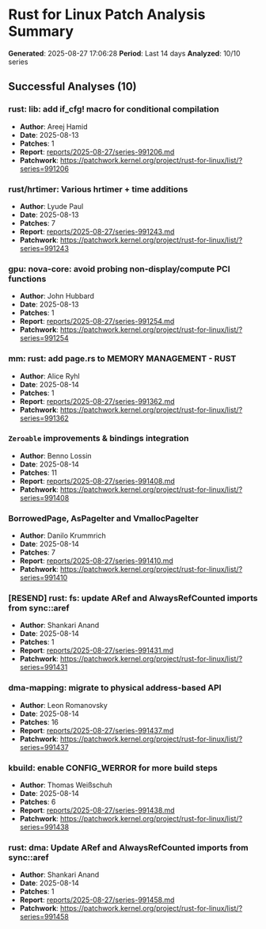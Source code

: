 # Rust for Linux Patch Analysis Summary

**Generated**: 2025-08-27 17:06:28
**Period**: Last 14 days
**Analyzed**: 10/10 series

## Successful Analyses (10)

### rust: lib: add if_cfg! macro for conditional compilation

- **Author**: Areej Hamid
- **Date**: 2025-08-13
- **Patches**: 1
- **Report**: [reports/2025-08-27/series-991206.md](series-991206.md)
- **Patchwork**: https://patchwork.kernel.org/project/rust-for-linux/list/?series=991206

### rust/hrtimer: Various hrtimer + time additions

- **Author**: Lyude Paul
- **Date**: 2025-08-13
- **Patches**: 7
- **Report**: [reports/2025-08-27/series-991243.md](series-991243.md)
- **Patchwork**: https://patchwork.kernel.org/project/rust-for-linux/list/?series=991243

### gpu: nova-core: avoid probing non-display/compute PCI functions

- **Author**: John Hubbard
- **Date**: 2025-08-13
- **Patches**: 1
- **Report**: [reports/2025-08-27/series-991254.md](series-991254.md)
- **Patchwork**: https://patchwork.kernel.org/project/rust-for-linux/list/?series=991254

### mm: rust: add page.rs to MEMORY MANAGEMENT - RUST

- **Author**: Alice Ryhl
- **Date**: 2025-08-14
- **Patches**: 1
- **Report**: [reports/2025-08-27/series-991362.md](series-991362.md)
- **Patchwork**: https://patchwork.kernel.org/project/rust-for-linux/list/?series=991362

### `Zeroable` improvements & bindings integration

- **Author**: Benno Lossin
- **Date**: 2025-08-14
- **Patches**: 11
- **Report**: [reports/2025-08-27/series-991408.md](series-991408.md)
- **Patchwork**: https://patchwork.kernel.org/project/rust-for-linux/list/?series=991408

### BorrowedPage, AsPageIter and VmallocPageIter

- **Author**: Danilo Krummrich
- **Date**: 2025-08-14
- **Patches**: 7
- **Report**: [reports/2025-08-27/series-991410.md](series-991410.md)
- **Patchwork**: https://patchwork.kernel.org/project/rust-for-linux/list/?series=991410

### [RESEND] rust: fs: update ARef and AlwaysRefCounted imports from sync::aref

- **Author**: Shankari Anand
- **Date**: 2025-08-14
- **Patches**: 1
- **Report**: [reports/2025-08-27/series-991431.md](series-991431.md)
- **Patchwork**: https://patchwork.kernel.org/project/rust-for-linux/list/?series=991431

### dma-mapping: migrate to physical address-based API

- **Author**: Leon Romanovsky
- **Date**: 2025-08-14
- **Patches**: 16
- **Report**: [reports/2025-08-27/series-991437.md](series-991437.md)
- **Patchwork**: https://patchwork.kernel.org/project/rust-for-linux/list/?series=991437

### kbuild: enable CONFIG_WERROR for more build steps

- **Author**: Thomas Weißschuh
- **Date**: 2025-08-14
- **Patches**: 6
- **Report**: [reports/2025-08-27/series-991438.md](series-991438.md)
- **Patchwork**: https://patchwork.kernel.org/project/rust-for-linux/list/?series=991438

### rust: dma: Update ARef and AlwaysRefCounted imports from sync::aref

- **Author**: Shankari Anand
- **Date**: 2025-08-14
- **Patches**: 1
- **Report**: [reports/2025-08-27/series-991458.md](series-991458.md)
- **Patchwork**: https://patchwork.kernel.org/project/rust-for-linux/list/?series=991458

